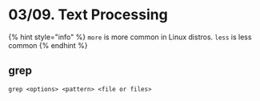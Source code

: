 # 03/09. Text Processing

{% hint style="info" %}
`more` is more common in Linux distros. `less` is less common
{% endhint %}

## grep

`grep <options> <pattern> <file or files>`

